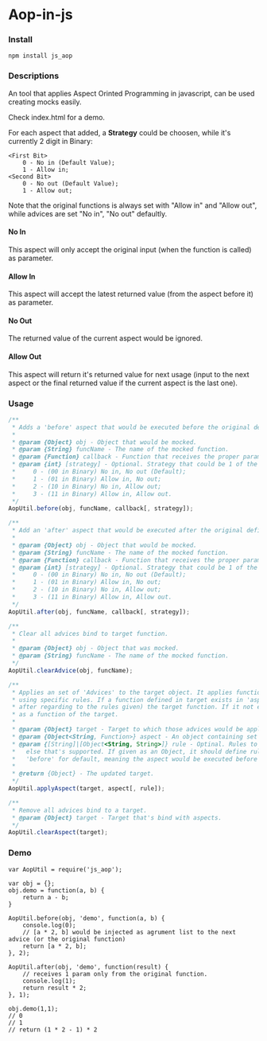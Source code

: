 Aop-in-js
=========
### Install
    npm install js_aop
### Descriptions
An tool that applies Aspect Orinted Programming in javascript, can be used creating mocks easily.

Check index.html for a demo.

For each aspect that added, a <b>Strategy</b> could be choosen, while it's currently 2 digit in Binary:

    <First Bit> 
        0 - No in (Default Value);
        1 - Allow in;
    <Second Bit> 
        0 - No out (Default Value);
        1 - Allow out;

Note that the original functions is always set with "Allow in" and "Allow out", while advices are set "No in", "No out" defaultly.

#### No In

This aspect will only accept the original input (when the function is called) as parameter.

#### Allow In

This aspect will accept the latest returned value (from the aspect before it) as parameter.

#### No Out

The returned value of the current aspect would be ignored.

#### Allow Out

This aspect will return it's returned value for next usage (input to the next aspect or the final returned value if the current aspect is the last one).

### Usage


```js
/**
 * Adds a 'before' aspect that would be executed before the original defined function body applied.
 *
 * @param {Object} obj - Object that would be mocked.
 * @param {String} funcName - The name of the mocked function.
 * @param {Function} callback - Function that receives the proper params as input, while the arguments received depends on strategy used.
 * @param {int} [strategy] - Optional. Strategy that could be 1 of the 5 types:
 *     0 - (00 in Binary) No in, No out (Default);
 *     1 - (01 in Binary) Allow in, No out;
 *     2 - (10 in Binary) No in, Allow out;
 *     3 - (11 in Binary) Allow in, Allow out.
 */
AopUtil.before(obj, funcName, callback[, strategy]);

/**
 * Add an 'after' aspect that would be executed after the original defined function body applied.
 *
 * @param {Object} obj - Object that would be mocked.
 * @param {String} funcName - The name of the mocked function.
 * @param {Function} callback - Function that receives the proper params as input, while the arguments received depends on strategy used.
 * @param {int} [strategy] - Optional. Strategy that could be 1 of the 5 types:
 *     0 - (00 in Binary) No in, No out (Default);
 *     1 - (01 in Binary) Allow in, No out;
 *     2 - (10 in Binary) No in, Allow out;
 *     3 - (11 in Binary) Allow in, Allow out.
 */
AopUtil.after(obj, funcName, callback[, strategy]);

/**
 * Clear all advices bind to target function.
 *
 * @param {Object} obj - Object that was mocked.
 * @param {String} funcName - The name of the mocked function.
 */
AopUtil.clearAdvice(obj, funcName);

/**
 * Applies an set of 'Advices' to the target object. It applies functions defined in 'aspect' to the target object
 * using specific rules. If a function defined in target exists in 'aspect', the aspect would be used before (or
 * after regarding to the rules given) the target function. If it not exist, the aspect would be applied directly
 * as a function of the target.
 *
 * @param {Object} target - Target to which those advices would be applied.
 * @param {Object<String, Function>} aspect - An object containing set of functions that would be used as advices.
 * @param {[String]|[Object<String, String>]} rule - Optinal. Rules to be used. Can be 'before', 'after' or anything
 *   else that's supported. If given as an Object, it should define rules specifically for each aspect. Using
 *   'before' for default, meaning the aspect would be executed before the target function.
 *
 * @return {Object} - The updated target.
 */
AopUtil.applyAspect(target, aspect[, rule]);

/**
 * Remove all advices bind to a target.
 * @param {Object} target - Target that's bind with aspects.
 */
AopUtil.clearAspect(target);
```

### Demo
```
var AopUtil = require('js_aop');

var obj = {};
obj.demo = function(a, b) {
    return a - b;
}

AopUtil.before(obj, 'demo', function(a, b) {
    console.log(0);
    // [a * 2, b] would be injected as agrument list to the next advice (or the original function)
    return [a * 2, b];
}, 2);

AopUtil.after(obj, 'demo', function(result) {
    // receives 1 param only from the original function.
    console.log(1);
    return result * 2;
}, 1);

obj.demo(1,1);
// 0
// 1
// return (1 * 2 - 1) * 2
```